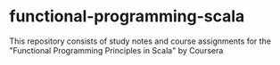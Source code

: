 # functional-programming-scala
This repository consists of study notes and course assignments for the "Functional Programming Principles in Scala" by Coursera

